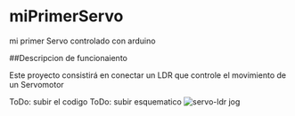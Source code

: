 # miPrimerServo
mi primer Servo controlado con arduino

##Descripcion de funcionaiento

Este proyecto consistirá en conectar un LDR que controle el movimiento de un Servomotor

ToDo: subir el codigo
ToDo: subir esquematico
![servo-ldr jog](https://github.com/user-attachments/assets/594ac6e3-23e9-48ea-9209-1ed0aeca51a2)
